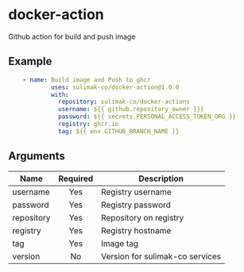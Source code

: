 # docker-action
Github action for build and push image

## Example
```yaml
    - name: Build image and Push to ghcr
            uses: sulimak-co/docker-action@1.0.0
            with:
              repository: sulimak-co/docker-actions
              username: ${{ github.repository_owner }}}
              password: ${{ secrets.PERSONAL_ACCESS_TOKEN_ORG }}
              registry: ghcr.io
              tag: ${{ env.GITHUB_BRANCH_NAME }}
```

## Arguments
| Name        |    Required        | Description  |
| ------------- |:-------------:| -----|
| username      | Yes           | Registry username |
| password      | Yes           |   Registry password |
| repository    | Yes           |    Repository on registry |
| registry     | Yes           |    Registry hostname |
| tag          | Yes           |    Image tag |
| version      | No           |    Version for sulimak-co services |